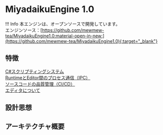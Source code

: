 # MiyadaikuEngine 1.0

!!! Info
    本エンジンは、オープンソースで開発しています。  
    エンジンソース：[https://github.com/mewmew-tea/MiyadaikuEngine1.0:material-open-in-new:](https://github.com/mewmew-tea/MiyadaikuEngine1.0){:target="_blank"}

## 特徴

[C#スクリプティングシステム](./scripting.md)  
[RuntimeとEditor間のプロセス通信（IPC）](./ipc.md)  
[ソースコードの品質管理（CI/CD）](./cicd.md)  
[エディタについて](./editor.md)  

## 設計思想

## アーキテクチャ概要




